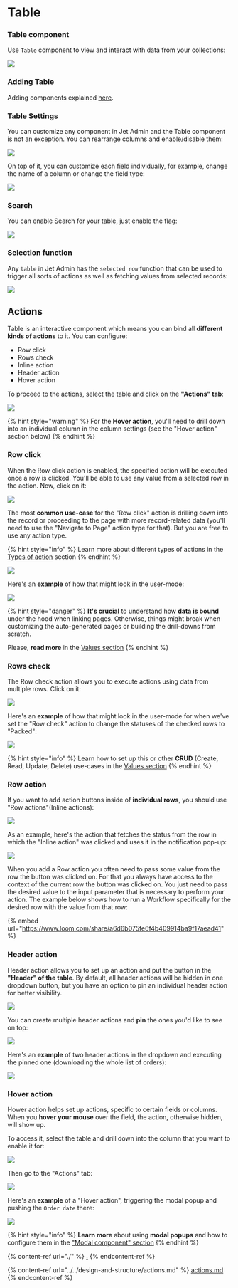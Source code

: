 # Table

### Table component

Use `Table` component to view and interact with data from your collections:

![](<../../../.gitbook/assets/image (797).png>)

### Adding Table&#x20;

Adding components explained [here](./#adding-list-component).&#x20;

### Table Settings

You can customize any component in Jet Admin and the Table component is not an exception. You can rearrange columns and enable/disable them:

![](../../../.gitbook/assets/Components5.gif)

On top of it, you can customize each field individually, for example, change the name of a column or change the field type:

![](../../../.gitbook/assets/Components7.gif)

### Search

You can enable Search for your table, just enable the flag:

![](../../../.gitbook/assets/Components8.gif)

### Selection function

Any `table` in Jet Admin has the `selected row` function that can be used to trigger all sorts of actions as well as fetching values from selected records:

![](../../../.gitbook/assets/Components6.gif)

## Actions

Table is an interactive component which means you can bind all **different kinds of actions** to it. You can configure:

* Row click
* Rows check
* Inline action
* Header action
* Hover action

To proceed to the actions, select the table and click on the **"Actions" tab**:

![](../../../.gitbook/assets/dxnrtfyg.png)

{% hint style="warning" %}
For the **Hover action**, you'll need to drill down into an individual column in the column settings (see the "Hover action" section below)
{% endhint %}

### Row click

When the Row click action is enabled, the specified action will be executed once a row is clicked. You'll be able to use any value from a selected row in the action. Now, click on it:&#x20;

![](../../../.gitbook/assets/xhctf.png)

The most **common use-case** for the "Row click" action is drilling down into the record or proceeding to the page with more record-related data (you'll need to use the "Navigate to Page" action type for that). But you are free to use any action type.

{% hint style="info" %}
Learn more about different types of actions in the [Types of action](../../design-and-structure/actions.md) section
{% endhint %}

![](../../../.gitbook/assets/xftgyju.png)

Here's an **example** of how that might look in the user-mode:

![](../../../.gitbook/assets/tfhyu.gif)

{% hint style="danger" %}
**It's crucial** to understand how **data is bound** under the hood when linking pages. Otherwise, things might break when customizing the auto-generated pages or building the drill-downs from scratch.&#x20;

Please, **read more** in the [Values section](../../parameters/)&#x20;
{% endhint %}

### Rows check

The Row check action allows you to execute actions using data from multiple rows. Click on it:&#x20;

![](../../../.gitbook/assets/tjyuyju.png)

Here's an **example** of how that might look in the user-mode for when we've set the "Row check" action to change the statuses of the checked rows to "Packed":

![](../../../.gitbook/assets/KYGMUJBH.gif)

{% hint style="info" %}
Learn how to set up this or other **CRUD** (Create, Read, Update, Delete) use-cases in the [Values section](../../parameters/)
{% endhint %}

### Row action

If you want to add action buttons inside of **individual rows**, you should use "Row actions"(Inline actions):

![](../../../.gitbook/assets/gyvkbuhy.png)

As an example, here's the action that fetches the status from the row in which the "Inline action" was clicked and uses it in the notification pop-up:

![](../../../.gitbook/assets/fmcnghu.gif)

When you add a Row action you often need to pass some value from the row the button was clicked on. For that you always have access to the context of the current row the button was clicked on. You just need to pass the desired value to the input parameter that is necessary to perform your action. The example below shows how to run a Workflow specifically for the desired row with the value from that row:&#x20;

{% embed url="https://www.loom.com/share/a6d6b075fe6f4b409914ba9f17aead41" %}

### Header action

Header action allows you to set up an action and put the button in the **"Header" of the table**. By default, all header actions will be hidden in one dropdown button, but you have an option to pin an individual header action for better visibility.&#x20;

![](../../../.gitbook/assets/hdshtfy.png)

You can create multiple header actions and **pin** the ones you'd like to see on top:

![](../../../.gitbook/assets/tdxjct.png)

Here's an **example** of two header actions in the dropdown and executing the pinned one (downloading the whole list of orders):

![](<../../../.gitbook/assets/ftvyg (1).gif>)

### Hover action

Hower action helps set up actions, specific to certain fields or columns. When you **hover your mouse** over the field, the action, otherwise hidden, will show up.

To access it, select the table and drill down into the column that you want to enable it for:

![](../../../.gitbook/assets/yfkcgu.png)

Then go to the "Actions" tab:

![](../../../.gitbook/assets/xtjcfvgy.png)

Here's an **example** of a "Hover action", triggering the modal popup and pushing the `Order date` there:

![](../../../.gitbook/assets/cfykvguy.gif)

{% hint style="info" %}
**Learn more** about using **modal popups** and how to configure them in the ["Modal component" section](../modal.md)
{% endhint %}

{% content-ref url="./" %}
[.](./)
{% endcontent-ref %}

{% content-ref url="../../design-and-structure/actions.md" %}
[actions.md](../../design-and-structure/actions.md)
{% endcontent-ref %}
